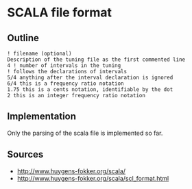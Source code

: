 SCALA file format
=================

Outline
-------

    ! filename (optional)
    Description of the tuning file as the first commented line
    4 ! number of intervals in the tuning
    ! follows the declarations of intervals
    5/4 anything after the interval declaration is ignored
    6/4 this is a frequency ratio notation
    1.75 this is a cents notation, identifiable by the dot
    2 this is an integer frequency ratio notation

Implementation
--------------

Only the parsing of the scala file is implemented so far.

Sources
-------

 * http://www.huygens-fokker.org/scala/
 * http://www.huygens-fokker.org/scala/scl_format.html